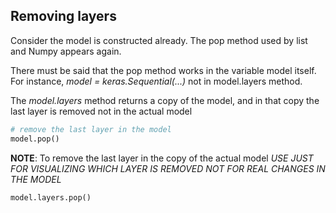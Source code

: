 ## Removing layers

Consider the model is constructed already. The pop method used by list and Numpy appears again.

There must be said that the pop method works in the variable model itself. For instance, _model = keras.Sequential(...)_ not in model.layers method.

The _model.layers_ method returns a copy of the model, and in that copy the last layer is removed not in the actual model

```python
# remove the last layer in the model
model.pop()
```

**NOTE**: To remove the last layer in the copy of the actual model _USE JUST FOR VISUALIZING WHICH LAYER IS REMOVED NOT FOR REAL CHANGES IN THE MODEL_

```python
model.layers.pop()
```
